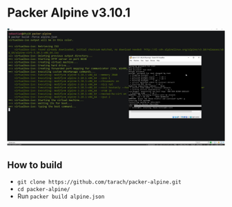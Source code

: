 # Packer Alpine v3.10.1

![Packer Alpine Build execution](https://raw.githubusercontent.com/tarach/packer-alpine/master/packer-alpine.jpg)

## How to build
* ```git clone https://github.com/tarach/packer-alpine.git```
* ```cd packer-alpine/```
* Run ```packer build alpine.json```
